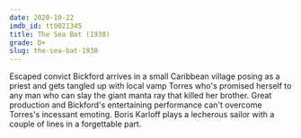 ```yaml
---
date: 2020-10-22
imdb_id: tt0021345
title: The Sea Bat (1930)
grade: D+
slug: the-sea-bat-1930
---
```


Escaped convict Bickford arrives in a small Caribbean village posing as a priest and gets tangled up with local vamp Torres who's promised herself to any man who can slay the giant manta ray that killed her brother. Great production and Bickford's entertaining performance can't overcome Torres's incessant emoting. Boris Karloff plays a lecherous sailor with a couple of lines in a forgettable part.
